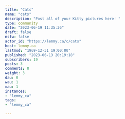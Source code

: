 ```yaml
---
title: "Cats" 
name: "cats"
description: "Post all of your Kitty pictures here! "
type: community
date: "2023-06-19 11:35:36"
draft: false
nsfw: false
actor_id: "https://lemmy.ca/c/cats"
host: lemmy.ca
lastmod: "1969-12-31 19:00:00"
published: "2023-06-13 20:19:18"
subscribers: 19
posts: 3
comments: 0
weight: 3
dau: 0
wau: 1
mau: 1
instances:
- "lemmy_ca"
tags: 
- "lemmy_ca"

---
```

